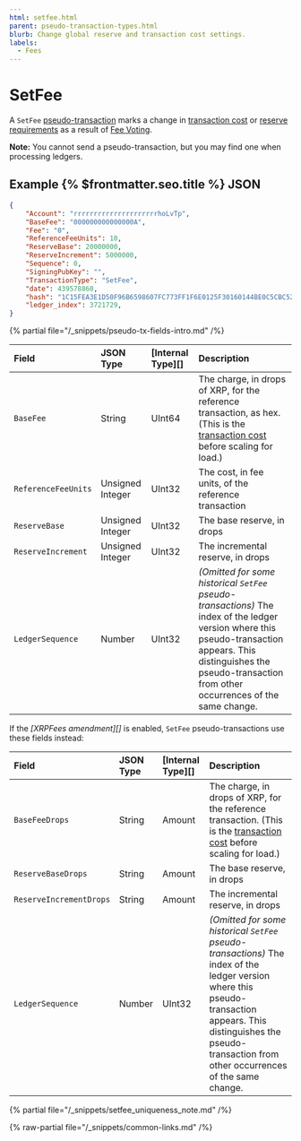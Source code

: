 ```yaml
---
html: setfee.html
parent: pseudo-transaction-types.html
blurb: Change global reserve and transaction cost settings.
labels:
  - Fees
---
```

# SetFee

A `SetFee` [pseudo-transaction](pseudo-transaction-types.md) marks a change in [transaction cost](../../../../concepts/transactions/transaction-cost.md) or [reserve requirements](../../../../concepts/accounts/reserves.md) as a result of [Fee Voting](../../../../concepts/consensus-protocol/fee-voting.md).

**Note:** You cannot send a pseudo-transaction, but you may find one when processing ledgers.

## Example {% $frontmatter.seo.title %} JSON

```json
{
    "Account": "rrrrrrrrrrrrrrrrrrrrrhoLvTp",
    "BaseFee": "000000000000000A",
    "Fee": "0",
    "ReferenceFeeUnits": 10,
    "ReserveBase": 20000000,
    "ReserveIncrement": 5000000,
    "Sequence": 0,
    "SigningPubKey": "",
    "TransactionType": "SetFee",
    "date": 439578860,
    "hash": "1C15FEA3E1D50F96B6598607FC773FF1F6E0125F30160144BE0C5CBC52F5151B",
    "ledger_index": 3721729,
}
```

{% partial file="/_snippets/pseudo-tx-fields-intro.md" /%}
<!--{# fix md highlighting_ #}-->

| Field               | JSON Type        | [Internal Type][] | Description     |
|:--------------------|:-----------------|:------------------|:----------------|
| `BaseFee`           | String           | UInt64            | The charge, in drops of XRP, for the reference transaction, as hex. (This is the [transaction cost](../../../../concepts/transactions/transaction-cost.md) before scaling for load.) |
| `ReferenceFeeUnits` | Unsigned Integer | UInt32            | The cost, in fee units, of the reference transaction |
| `ReserveBase`       | Unsigned Integer | UInt32            | The base reserve, in drops |
| `ReserveIncrement`  | Unsigned Integer | UInt32            | The incremental reserve, in drops |
| `LedgerSequence`    | Number           | UInt32            | _(Omitted for some historical `SetFee` pseudo-transactions)_ The index of the ledger version where this pseudo-transaction appears. This distinguishes the pseudo-transaction from other occurrences of the same change. |


If the _[XRPFees amendment][]_ is enabled, `SetFee` pseudo-transactions use these fields instead:

| Field                   | JSON Type | [Internal Type][] | Description     |
|:------------------------|:----------|:------------------|:----------------|
| `BaseFeeDrops`          | String    | Amount            | The charge, in drops of XRP, for the reference transaction. (This is the [transaction cost](../../../../concepts/transactions/transaction-cost.md) before scaling for load.) |
| `ReserveBaseDrops`      | String    | Amount            | The base reserve, in drops |
| `ReserveIncrementDrops` | String    | Amount            | The incremental reserve, in drops |
| `LedgerSequence`        | Number    | UInt32            | _(Omitted for some historical `SetFee` pseudo-transactions)_ The index of the ledger version where this pseudo-transaction appears. This distinguishes the pseudo-transaction from other occurrences of the same change. |


{% partial file="/_snippets/setfee_uniqueness_note.md" /%}

{% raw-partial file="/_snippets/common-links.md" /%}
